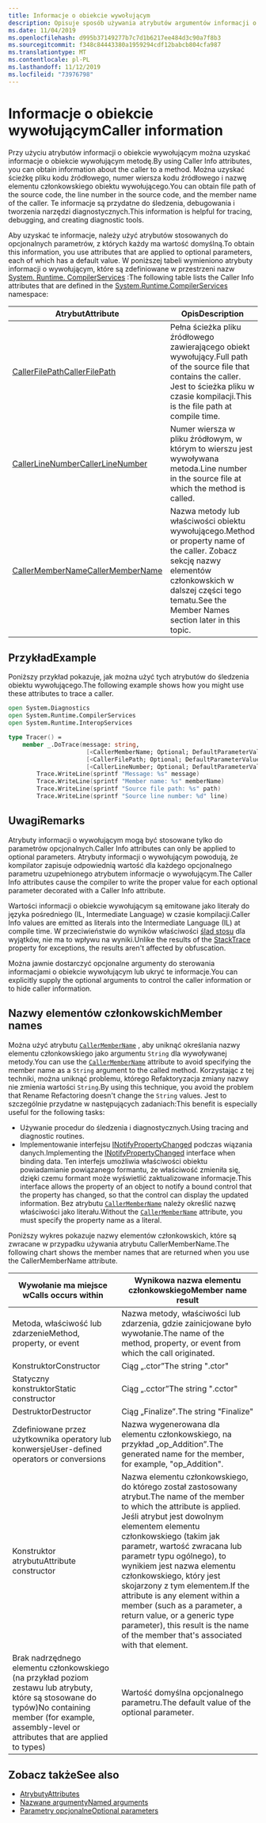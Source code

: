```yaml
---
title: Informacje o obiekcie wywołującym
description: Opisuje sposób używania atrybutów argumentów informacji o wywołującym do uzyskiwania informacji o wywołującym z metody.
ms.date: 11/04/2019
ms.openlocfilehash: d995b37149277b7c7d1b6217ee484d3c90a7f8b3
ms.sourcegitcommit: f348c84443380a1959294cdf12babcb804cfa987
ms.translationtype: MT
ms.contentlocale: pl-PL
ms.lasthandoff: 11/12/2019
ms.locfileid: "73976798"
---
```

# <a name="caller-information"></a><span data-ttu-id="d6727-103">Informacje o obiekcie wywołującym</span><span class="sxs-lookup"><span data-stu-id="d6727-103">Caller information</span></span>

<span data-ttu-id="d6727-104">Przy użyciu atrybutów informacji o obiekcie wywołującym można uzyskać informacje o obiekcie wywołującym metodę.</span><span class="sxs-lookup"><span data-stu-id="d6727-104">By using Caller Info attributes, you can obtain information about the caller to a method.</span></span> <span data-ttu-id="d6727-105">Można uzyskać ścieżkę pliku kodu źródłowego, numer wiersza kodu źródłowego i nazwę elementu członkowskiego obiektu wywołującego.</span><span class="sxs-lookup"><span data-stu-id="d6727-105">You can obtain file path of the source code, the line number in the source code, and the member name of the caller.</span></span> <span data-ttu-id="d6727-106">Te informacje są przydatne do śledzenia, debugowania i tworzenia narzędzi diagnostycznych.</span><span class="sxs-lookup"><span data-stu-id="d6727-106">This information is helpful for tracing, debugging, and creating diagnostic tools.</span></span>

<span data-ttu-id="d6727-107">Aby uzyskać te informacje, należy użyć atrybutów stosowanych do opcjonalnych parametrów, z których każdy ma wartość domyślną.</span><span class="sxs-lookup"><span data-stu-id="d6727-107">To obtain this information, you use attributes that are applied to optional parameters, each of which has a default value.</span></span> <span data-ttu-id="d6727-108">W poniższej tabeli wymieniono atrybuty informacji o wywołującym, które są zdefiniowane w przestrzeni nazw [System. Runtime. CompilerServices](/dotnet/api/system.runtime.compilerservices) :</span><span class="sxs-lookup"><span data-stu-id="d6727-108">The following table lists the Caller Info attributes that are defined in the [System.Runtime.CompilerServices](/dotnet/api/system.runtime.compilerservices) namespace:</span></span>

|<span data-ttu-id="d6727-109">Atrybut</span><span class="sxs-lookup"><span data-stu-id="d6727-109">Attribute</span></span>|<span data-ttu-id="d6727-110">Opis</span><span class="sxs-lookup"><span data-stu-id="d6727-110">Description</span></span>|<span data-ttu-id="d6727-111">Typ</span><span class="sxs-lookup"><span data-stu-id="d6727-111">Type</span></span>|
|---------|-----------|----|
|[<span data-ttu-id="d6727-112">CallerFilePath</span><span class="sxs-lookup"><span data-stu-id="d6727-112">CallerFilePath</span></span>](/dotnet/api/system.runtime.compilerservices.callerfilepathattribute)|<span data-ttu-id="d6727-113">Pełna ścieżka pliku źródłowego zawierającego obiekt wywołujący.</span><span class="sxs-lookup"><span data-stu-id="d6727-113">Full path of the source file that contains the caller.</span></span> <span data-ttu-id="d6727-114">Jest to ścieżka pliku w czasie kompilacji.</span><span class="sxs-lookup"><span data-stu-id="d6727-114">This is the file path at compile time.</span></span>|`String`
|[<span data-ttu-id="d6727-115">CallerLineNumber</span><span class="sxs-lookup"><span data-stu-id="d6727-115">CallerLineNumber</span></span>](/dotnet/api/system.runtime.compilerservices.callerlinenumberattribute)|<span data-ttu-id="d6727-116">Numer wiersza w pliku źródłowym, w którym to wierszu jest wywoływana metoda.</span><span class="sxs-lookup"><span data-stu-id="d6727-116">Line number in the source file at which the method is called.</span></span>|`Integer`|
|[<span data-ttu-id="d6727-117">CallerMemberName</span><span class="sxs-lookup"><span data-stu-id="d6727-117">CallerMemberName</span></span>](/dotnet/api/system.runtime.compilerservices.callermembernameattribute)|<span data-ttu-id="d6727-118">Nazwa metody lub właściwości obiektu wywołującego.</span><span class="sxs-lookup"><span data-stu-id="d6727-118">Method or property name of the caller.</span></span> <span data-ttu-id="d6727-119">Zobacz sekcję nazwy elementów członkowskich w dalszej części tego tematu.</span><span class="sxs-lookup"><span data-stu-id="d6727-119">See the Member Names section later in this topic.</span></span>|`String`|

## <a name="example"></a><span data-ttu-id="d6727-120">Przykład</span><span class="sxs-lookup"><span data-stu-id="d6727-120">Example</span></span>

<span data-ttu-id="d6727-121">Poniższy przykład pokazuje, jak można użyć tych atrybutów do śledzenia obiektu wywołującego.</span><span class="sxs-lookup"><span data-stu-id="d6727-121">The following example shows how you might use these attributes to trace a caller.</span></span>

```fsharp
open System.Diagnostics
open System.Runtime.CompilerServices
open System.Runtime.InteropServices

type Tracer() =
    member _.DoTrace(message: string,
                      [<CallerMemberName; Optional; DefaultParameterValue("")>] memberName: string,
                      [<CallerFilePath; Optional; DefaultParameterValue("")>] path: string,
                      [<CallerLineNumber; Optional; DefaultParameterValue(0)>] line: int) =
        Trace.WriteLine(sprintf "Message: %s" message)
        Trace.WriteLine(sprintf "Member name: %s" memberName)
        Trace.WriteLine(sprintf "Source file path: %s" path)
        Trace.WriteLine(sprintf "Source line number: %d" line)
```

## <a name="remarks"></a><span data-ttu-id="d6727-122">Uwagi</span><span class="sxs-lookup"><span data-stu-id="d6727-122">Remarks</span></span>

<span data-ttu-id="d6727-123">Atrybuty informacji o wywołującym mogą być stosowane tylko do parametrów opcjonalnych.</span><span class="sxs-lookup"><span data-stu-id="d6727-123">Caller Info attributes can only be applied to optional parameters.</span></span> <span data-ttu-id="d6727-124">Atrybuty informacji o wywołującym powodują, że kompilator zapisuje odpowiednią wartość dla każdego opcjonalnego parametru uzupełnionego atrybutem informacje o wywołującym.</span><span class="sxs-lookup"><span data-stu-id="d6727-124">The Caller Info attributes cause the compiler to write the proper value for each optional parameter decorated with a Caller Info attribute.</span></span>

<span data-ttu-id="d6727-125">Wartości informacji o obiekcie wywołującym są emitowane jako literały do języka pośredniego (IL, Intermediate Language) w czasie kompilacji.</span><span class="sxs-lookup"><span data-stu-id="d6727-125">Caller Info values are emitted as literals into the Intermediate Language (IL) at compile time.</span></span> <span data-ttu-id="d6727-126">W przeciwieństwie do wyników właściwości [ślad stosu](/dotnet/api/system.diagnostics.stacktrace) dla wyjątków, nie ma to wpływu na wyniki.</span><span class="sxs-lookup"><span data-stu-id="d6727-126">Unlike the results of the [StackTrace](/dotnet/api/system.diagnostics.stacktrace) property for exceptions, the results aren't affected by obfuscation.</span></span>

<span data-ttu-id="d6727-127">Można jawnie dostarczyć opcjonalne argumenty do sterowania informacjami o obiekcie wywołującym lub ukryć te informacje.</span><span class="sxs-lookup"><span data-stu-id="d6727-127">You can explicitly supply the optional arguments to control the caller information or to hide caller information.</span></span>

## <a name="member-names"></a><span data-ttu-id="d6727-128">Nazwy elementów członkowskich</span><span class="sxs-lookup"><span data-stu-id="d6727-128">Member names</span></span>

<span data-ttu-id="d6727-129">Można użyć atrybutu [`CallerMemberName`](/dotnet/api/system.runtime.compilerservices.callermembernameattribute) , aby uniknąć określania nazwy elementu członkowskiego jako argumentu `String` dla wywoływanej metody.</span><span class="sxs-lookup"><span data-stu-id="d6727-129">You can use the [`CallerMemberName`](/dotnet/api/system.runtime.compilerservices.callermembernameattribute) attribute to avoid specifying the member name as a `String` argument to the called method.</span></span> <span data-ttu-id="d6727-130">Korzystając z tej techniki, można uniknąć problemu, którego Refaktoryzacja zmiany nazwy nie zmienia wartości `String`.</span><span class="sxs-lookup"><span data-stu-id="d6727-130">By using this technique, you avoid the problem that Rename Refactoring doesn't change the `String` values.</span></span> <span data-ttu-id="d6727-131">Jest to szczególnie przydatne w następujących zadaniach:</span><span class="sxs-lookup"><span data-stu-id="d6727-131">This benefit is especially useful for the following tasks:</span></span>

- <span data-ttu-id="d6727-132">Używanie procedur do śledzenia i diagnostycznych.</span><span class="sxs-lookup"><span data-stu-id="d6727-132">Using tracing and diagnostic routines.</span></span>
- <span data-ttu-id="d6727-133">Implementowanie interfejsu [INotifyPropertyChanged](/dotnet/api/system.componentmodel.inotifypropertychanged) podczas wiązania danych.</span><span class="sxs-lookup"><span data-stu-id="d6727-133">Implementing the [INotifyPropertyChanged](/dotnet/api/system.componentmodel.inotifypropertychanged) interface when binding data.</span></span> <span data-ttu-id="d6727-134">Ten interfejs umożliwia właściwości obiektu powiadamianie powiązanego formantu, że właściwość zmieniła się, dzięki czemu formant może wyświetlić zaktualizowane informacje.</span><span class="sxs-lookup"><span data-stu-id="d6727-134">This interface allows the property of an object to notify a bound control that the property has changed, so that the control can display the updated information.</span></span> <span data-ttu-id="d6727-135">Bez atrybutu [`CallerMemberName`](/dotnet/api/system.runtime.compilerservices.callermembernameattribute) należy określić nazwę właściwości jako literału.</span><span class="sxs-lookup"><span data-stu-id="d6727-135">Without the [`CallerMemberName`](/dotnet/api/system.runtime.compilerservices.callermembernameattribute) attribute, you must specify the property name as a literal.</span></span>

<span data-ttu-id="d6727-136">Poniższy wykres pokazuje nazwy elementów członkowskich, które są zwracane w przypadku używania atrybutu CallerMemberName.</span><span class="sxs-lookup"><span data-stu-id="d6727-136">The following chart shows the member names that are returned when you use the CallerMemberName attribute.</span></span>

|<span data-ttu-id="d6727-137">Wywołanie ma miejsce w</span><span class="sxs-lookup"><span data-stu-id="d6727-137">Calls occurs within</span></span>|<span data-ttu-id="d6727-138">Wynikowa nazwa elementu członkowskiego</span><span class="sxs-lookup"><span data-stu-id="d6727-138">Member name result</span></span>|
|-------------------|------------------|
|<span data-ttu-id="d6727-139">Metoda, właściwość lub zdarzenie</span><span class="sxs-lookup"><span data-stu-id="d6727-139">Method, property, or event</span></span>|<span data-ttu-id="d6727-140">Nazwa metody, właściwości lub zdarzenia, gdzie zainicjowane było wywołanie.</span><span class="sxs-lookup"><span data-stu-id="d6727-140">The name of the method, property, or event from which the call originated.</span></span>|
|<span data-ttu-id="d6727-141">Konstruktor</span><span class="sxs-lookup"><span data-stu-id="d6727-141">Constructor</span></span>|<span data-ttu-id="d6727-142">Ciąg „.ctor”</span><span class="sxs-lookup"><span data-stu-id="d6727-142">The string ".ctor"</span></span>|
|<span data-ttu-id="d6727-143">Statyczny konstruktor</span><span class="sxs-lookup"><span data-stu-id="d6727-143">Static constructor</span></span>|<span data-ttu-id="d6727-144">Ciąg „.cctor”</span><span class="sxs-lookup"><span data-stu-id="d6727-144">The string ".cctor"</span></span>|
|<span data-ttu-id="d6727-145">Destruktor</span><span class="sxs-lookup"><span data-stu-id="d6727-145">Destructor</span></span>|<span data-ttu-id="d6727-146">Ciąg „Finalize”.</span><span class="sxs-lookup"><span data-stu-id="d6727-146">The string "Finalize"</span></span>|
|<span data-ttu-id="d6727-147">Zdefiniowane przez użytkownika operatory lub konwersje</span><span class="sxs-lookup"><span data-stu-id="d6727-147">User-defined operators or conversions</span></span>|<span data-ttu-id="d6727-148">Nazwa wygenerowana dla elementu członkowskiego, na przykład „op_Addition”.</span><span class="sxs-lookup"><span data-stu-id="d6727-148">The generated name for the member, for example, "op_Addition".</span></span>|
|<span data-ttu-id="d6727-149">Konstruktor atrybutu</span><span class="sxs-lookup"><span data-stu-id="d6727-149">Attribute constructor</span></span>|<span data-ttu-id="d6727-150">Nazwa elementu członkowskiego, do którego został zastosowany atrybut.</span><span class="sxs-lookup"><span data-stu-id="d6727-150">The name of the member to which the attribute is applied.</span></span> <span data-ttu-id="d6727-151">Jeśli atrybut jest dowolnym elementem elementu członkowskiego (takim jak parametr, wartość zwracana lub parametr typu ogólnego), to wynikiem jest nazwa elementu członkowskiego, który jest skojarzony z tym elementem.</span><span class="sxs-lookup"><span data-stu-id="d6727-151">If the attribute is any element within a member (such as a parameter, a return value, or a generic type parameter), this result is the name of the member that's associated with that element.</span></span>|
|<span data-ttu-id="d6727-152">Brak nadrzędnego elementu członkowskiego (na przykład poziom zestawu lub atrybuty, które są stosowane do typów)</span><span class="sxs-lookup"><span data-stu-id="d6727-152">No containing member (for example, assembly-level or attributes that are applied to types)</span></span>|<span data-ttu-id="d6727-153">Wartość domyślna opcjonalnego parametru.</span><span class="sxs-lookup"><span data-stu-id="d6727-153">The default value of the optional parameter.</span></span>|

## <a name="see-also"></a><span data-ttu-id="d6727-154">Zobacz także</span><span class="sxs-lookup"><span data-stu-id="d6727-154">See also</span></span>

- [<span data-ttu-id="d6727-155">Atrybuty</span><span class="sxs-lookup"><span data-stu-id="d6727-155">Attributes</span></span>](attributes.md)
- [<span data-ttu-id="d6727-156">Nazwane argumenty</span><span class="sxs-lookup"><span data-stu-id="d6727-156">Named arguments</span></span>](parameters-and-arguments.md#named-arguments)
- [<span data-ttu-id="d6727-157">Parametry opcjonalne</span><span class="sxs-lookup"><span data-stu-id="d6727-157">Optional parameters</span></span>](parameters-and-arguments.md#optional-parameters)
